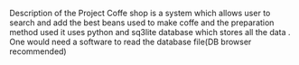Description of the Project
Coffe shop is a system which allows user to search and add the best beans used to make coffe and the preparation method used it uses python and sq3lite database which stores all the data . One would need a software to read the database file(DB browser recommended)
